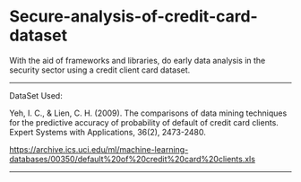 # Secure-analysis-of-credit-card-dataset

With the aid of frameworks and libraries, do early data analysis in the security sector using a credit client card dataset. 

-------------------------------------------------------------------------------------------------------------------------------------------------------------------------
DataSet Used: 

Yeh, I. C., & Lien, C. H. (2009). The comparisons of data mining techniques for the predictive accuracy of probability of default of credit card clients. Expert Systems with Applications, 36(2), 2473-2480.

https://archive.ics.uci.edu/ml/machine-learning-databases/00350/default%20of%20credit%20card%20clients.xls

-------------------------------------------------------------------------------------------------------------------------------------------------------------------------

